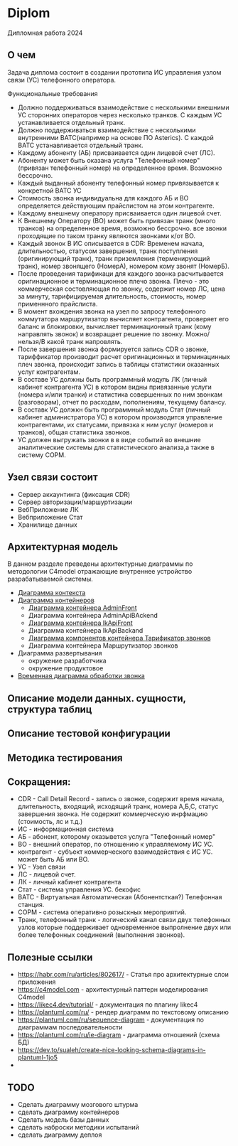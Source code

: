 # Diplom

Дипломная работа 2024

## О чем 

Задача диплома состоит в создании прототипа ИС управления узлом связи (УС) телефонного оператора. 

Функциональные требования

- Должно поддерживаться взаимодействие с несколькими внешними УС сторонних операторов через несколько транков. С каждым УС устанавливается отдельный транк.
- Должно поддерживаться взаимодействие с несколькими внутренними ВАТС(например на основе ПО Asterics). С каждой ВАТС устанавливается отдельный транк.
- Каждому абоненту (АБ) присваивается один лицевой счет (ЛС).
- Абоненту может быть оказана услуга "Телефонный номер" (привязан телефонный номер) на определенное время. Возможно бессрочно. 
- Каждый выданный абоненту телефонный номер привязывается к конкретной ВАТС УС
- Стоимость звонка индивидуальна для каждого АБ и ВО  определяется действующим прайслистом на этом контрагенте.
- Каждому внешнему оператору присваивается один лицевой счет.
- К Внешнему Оператору (ВО) может быть привязан транк (много транков) на определенное время, возможно бессрочно. все звонки проходящие по таком транку являются звонками к/от ВО.
- Каждый звонок В ИС описывается в CDR: Временем начала, длительностью, статусом завершения, транк поступления (оригинирующий транк), транк приземления (терменирующий транк), номер звонящего (НомерА), номером кому звонят (НомерБ).
- После проведения тарификаци для каждого звонка расчитывается оригинационное и терминационное плечо звонка. Плечо - это коммерческая состовляющая по звонку, содержит номер ЛС, цена за минуту, тарифицируемая длительность, стоимость, номер применнного прайслиста.
- В момент вхождения звонка на узел по запросу телефонного коммутатора  маршрутизатор вычисляет контрагента, проверяет его баланс и блокировки, вычисляет терминационный транк (кому направлять звонок) и возвращает решение по звонку. Можно/нельзя/В какой транк напровлять.
- После завершения звонка формируется запись CDR о звонке, тариффикатор производит расчет оригинационных и терминацинных плеч звонка, происходит запись в таблицы статистики оказанных услуг контрагентам.
- В составе УС должны быть программный модуль ЛК (личный кабинет контрагента УС) в котором видны привязанные услуги (номера и/или транки) и статистика совершенных по ним звонкам (разговорам), отчет по расходам, пополнениям, текущему балансу.
- В составк УС должкн быть программный модуль Стат (личный кабинет администратора УС) в котором производится управление контрагентами, их статусами, привязка к ним услуг (номеров и транков), общая статистика звонков.
- УС должен выгружать звонки в в виде событий во внешние аналитические системы для статистического анализа,а также в систему СОРМ.

## Узел связи состоит

- Сервер аккаунтинга (фиксация CDR)
- Cервер авторизации/маршуртизации
- ВебПриложение ЛК
- Вебприложение Стат
- Хранилище данных

## Архитектурная модель

В данном разделе преведены архитектурные диаграммы по методологии C4model отражающие внутреннее устройство разрабатываемой системы.

- [Диаграмма контекста](docs/DiagramaContext.md)
- [Диаграмма контейнеров](docs/DiagramaContainers.md)
  - [Диаграмма контейнера AdminFront](docs/DiagramaContainerAdminFront.md)
  - Диаграмма контейнера AdminApiBAckend
  - [Диаграмма контейнера lkApiFront](docs/DiagramaContainerLkFront.md)
  - Диаграмма контейнера lkApiBackand
  - [Диаграмма компонентов контейнера Тарификатор звонков](docs/DiagramaContainerAcc.md)
  - Диаграмма контейнера Маршрутизатор звонков
- Диаграмма развертывания
  - окружение разработчика
  - окружение продуктовое
- [Временная диаграмма обработки звонка](docs/SeqDiagramaBillCall.md)

## Описание модели данных. сущности, структура таблиц
## Описание тестовой конфигурации
## Методика тестирования




## Сокращения:

- CDR - Call Detail Record - запись о звонке, содержит время начала, длительность, входящий, исходящий транк, номера А,Б,С, статус завершения звонка. Не содержит коммерческую инрфмацию (стоимость, лс и т.д.)
- ИС - информационная система
- АБ - абонент, которому оказывется услуга "Телефонный номер"
- ВО - внешний оператор, по отношению к управляемому ИС УС.
- контрагент - субъект коммерческого взаимодействия с ИС УС. может быть АБ или ВО.
- УС - Узел связи
- ЛС - лицевой счет.
- ЛК - личный кабинет контрагента
- Стат - система управления УС. бекофис
- ВАТС - Виртуальная Автоматическая (Абонентсткая?) Телефонная станция.
- СОРМ - система оперативно розыскных мероприятий.
- Транк, телефонный транк -  логический канал связи двух телефонных узлов которые поддерживает одновременное выпролнение двух или более телефонных соединений (выполнения звонков).

## Полезные ссылки

- https://habr.com/ru/articles/802617/ - Статья про архитектурные слои приложения
- https://c4model.com - архитектурный паттерн моделирования C4model
- https://likec4.dev/tutorial/ - документация по плагину likec4
- https://plantuml.com/ru/ - рендер диаграмм по текстовому описанию
- https://plantuml.com/ru/sequence-diagram - документация по диаграммам последовательности
- https://plantuml.com/ru/ie-diagram - диаграмма отношений (схема БД) 
- https://dev.to/sualeh/create-nice-looking-schema-diagrams-in-plantuml-1jo5
- 


## TODO

- Сделать диаграмму мозгового штурма
- сделать диаграмму контейнеров 
- Сделать модель базы данных
- сделать наброски методики испытаний
- сделать диаграмму деплоя
